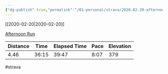 ```yaml
---
{"dg-publish":true,"permalink":"/01-personal/strava/2020-02-20-afternoon-run/"}
---
```



[[2020-02-20\|2020-02-20]]

[Afternoon Run](https://www.strava.com/activities/3118027832)

| Distance | Time  | Elapsed Time | Pace | Elevation |
| -------- | ----- | ------------ | ---- | --------- |
| 4.46     | 36:15 | 39:47        | 8:07 | 379       |




#strava
